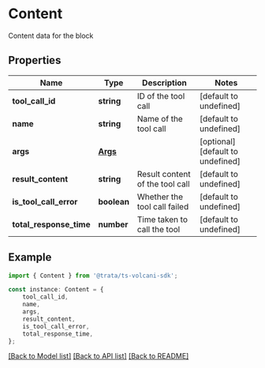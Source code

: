 # Content

Content data for the block

## Properties

Name | Type | Description | Notes
------------ | ------------- | ------------- | -------------
**tool_call_id** | **string** | ID of the tool call | [default to undefined]
**name** | **string** | Name of the tool call | [default to undefined]
**args** | [**Args**](Args.md) |  | [optional] [default to undefined]
**result_content** | **string** | Result content of the tool call | [default to undefined]
**is_tool_call_error** | **boolean** | Whether the tool call failed | [default to undefined]
**total_response_time** | **number** | Time taken to call the tool | [default to undefined]

## Example

```typescript
import { Content } from '@trata/ts-volcani-sdk';

const instance: Content = {
    tool_call_id,
    name,
    args,
    result_content,
    is_tool_call_error,
    total_response_time,
};
```

[[Back to Model list]](../README.md#documentation-for-models) [[Back to API list]](../README.md#documentation-for-api-endpoints) [[Back to README]](../README.md)

